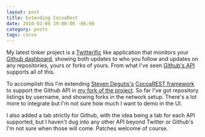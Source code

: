 ```yaml
--- 
layout: post
title: Extending CocoaRest
date: 2010-03-08 19:00:00 -06:00
category: posts
tags: cocoa
---
```

My latest tinker project is a [Twitterific][1] like application that monitors your [Github dashboard][2], showing both updates to who you follow and updates on any repositories, yours or forks of yours.  From what I've seen [Github's API][3] supports all of this.

To accomplish this I'm extending [Steven Degutis's][4] [CocoaREST framework][5] to support the Github API in [my fork of the project][6].  So far I've got repository listings by username, and showing forks in the network setup.  There's a lot more to integrate but I'm not sure how much I want to demo in the UI.  

I also added a tab strictly for Github, with the idea being a tab for each API supported, but I haven't dug into any other API beyond Twitter or Github's I'm not sure when those will come.  Patches welcome of course.






[1]:http://iconfactory.com/software/twitterrific
[2]:https://github.com/
[3]:http://develop.github.com/
[4]:http://degutis.org/
[5]:http://github.com/sdegutis/CocoaREST
[6]:http://github.com/catsby/CocoaREST 
